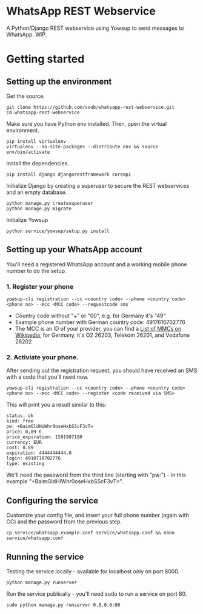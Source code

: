 # WhatsApp REST Webservice
A Python/Django REST webservice using Yowsup to send messages to WhatsApp. WIP.

# Getting started

## Setting up the environment
Get the source.

    git clone https://github.com/svub/whatsapp-rest-webservice.git
    cd whatsapp-rest-webservice

Make sure you have Python env installed. Then, open the virtual environment.

    pip install virtualenv
    virtualenv --no-site-packages --distribute env && source env/bin/activate

Install the dependencies.

    pip install django djangorestframework coreapi

Initialize Django by creating a superuser to secure the REST webservices and an empty database.

    python manage.py createsuperuser
    python manage.py migrate

Initialize Yowsup

    python service/yowsup/setup.py install

## Setting up your WhatsApp account
You'll need a registered WhatsApp account and a working mobile phone number to do the setup.

### 1. Register your phone

    yowsup-cli registration --cc <country code> --phone <country code><phone no> --mcc <MCC code> --requestcode sms
* Country code without "+" or "00", e.g. for Germany it's "49"
* Example phone number with German country code: 4917616702776
* The MCC is an ID of your provider, you can find a [List of MMCs on Wikipedia](https://en.wikipedia.org/wiki/Mobile_country_code), for Germany, it's O2 26203, Telekom 26201, and Vodafone 26202

### 2. Activiate your phone.
After sending out the registration request, you should have received an SMS with a code that you'll need now.

    yowsup-cli registration --cc <country code> --phone <country code><phone no> --mcc <MCC code> --register <code received via SMS>

This will print you a result similar to this:

    status: ok
    kind: free
    pw: +BaimGldHiWhr0oseHxbSScF3vT=
    price: 0,89 €
    price_expiration: 1501987180
    currency: EUR
    cost: 0.89
    expiration: 4444444444.0
    login: 4910716702776
    type: existing
We'll need the password from the third line (starting with "pw:") - in this example "+BaimGldHiWhr0oseHxbSScF3vT=".

## Configuring the service
Customize your config file, and insert your full phone number (again with CC) and the password from the previous step.

    cp service/whatsapp.example.conf service/whatsapp.conf && nano service/whatsapp.conf

## Running the service
Testing the service locally - available for localhost only on port 8000.

    python manage.py runserver

Run the service publically - you'll need sudo to run a service on port 80.

    sudo python manage.py runserver 0.0.0.0:80
